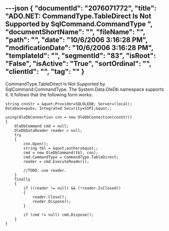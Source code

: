 ---json
{
  "documentId": "2076071772",
  "title": "ADO.NET: CommandType.TableDirect Is Not Supported by SqlCommand.CommandType ",
  "documentShortName": "",
  "fileName": "",
  "path": "",
  "date": "10/6/2006 3:16:28 PM",
  "modificationDate": "10/6/2006 3:16:28 PM",
  "templateId": "",
  "segmentId": "83",
  "isRoot": "False",
  "isActive": "True",
  "sortOrdinal": "",
  "clientId": "",
  "tag": ""
}
---

CommandType.TableDirect Is Not Supported by SqlCommand.CommandType. The System.Data.OleDb namespace supports it. It follows that the following form works:

    string cnnStr = &quot;Provider=SQLOLEDB; Server=(local); Database=pubs; Integrated Security=SSPI;&quot;;

    using(OleDbConnection cnn = new OleDbConnection(cnnStr))
    {
        OleDbCommand cmd = null;
        OleDbDataReader reader = null;
        try
        {
            cnn.Open();
            string tbl = &quot;authors&quot;;
            cmd = new OleDbCommand(tbl, cnn);
            cmd.CommandType = CommandType.TableDirect;
            reader = cmd.ExecuteReader();

            //TODO: use reader.
        }
        finally
        {
            if ((reader != null) && (!reader.IsClosed))
            {
                reader.Close();
                reader.Dispose();
            }

            if (cmd != null) cmd.Dispose();
        }
    }
